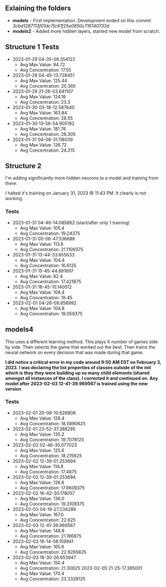 ## Exlaining the folders
- **models** - First implementation. Development ended on this commit *3cbd1287113f01dc7fc61f25e0850c716140733d*
- **models2** - Added more hidden layers, started new model from scratch.

## Structure 1 Tests
- 2023-01-29 04-35-08.354122
    - Avg Max Value: 94.72  
    - Avg Concentration: 17.55
- 2023-01-29 04-45-13.728451
    - Avg Max Value: 125.44  
    - Avg Concentration: 20.365
- 2023-01-29 21-26-03.641107
    - Avg Max Value: 124.16  
    - Avg Concentration: 23.3
- 2023-01-30 03-18-12.587640
    - Avg Max Value: 163.84  
    - Avg Concentration: 26.55
- 2023-01-30 13-56-54.905192
    - Avg Max Value: 181.76
    - Avg Concentration: 28.305
- 2023-01-31 04-08-31.118039
    - Avg Max Value: 126.72
    - Avg Concentration: 24.215

## Structure 2
I'm adding significantly more hidden neurons to a model and training from there. 

I halted it's training on January 31, 2023 @ 11:43 PM. It clearly is not working.

### Tests
- 2023-01-31 04-46-14.085862 (start/after only 1 training)
    - Avg Max Value: 105.4
    - Avg Concentration: 19.24375
- 2023-01-31 05-06-47.336688
    - Avg Max Value: 113.6
    - Avg Concentration: 21.1109375
- 2023-01-31 13-44-33.655633
    - Avg Max Value: 104.4
    - Avg Concentration: 16.6125
- 2023-01-31 15-45-44.891697
    - Avg Max Value: 82.4
    - Avg Concentration: 17.421875
- 2023-01-31 18-45-10.140012
    - Avg Max Value: 108.4
    - Avg Concentration: 18.45
- 2023-02-01 04-26-09.856992
    - Avg Max Value: 104.8
    - Avg Concentration: 18.059375

## models4
This uses a different learning method. This plays X number of games side by side. Then selects the game that worked out the best. Then trains the neural network on every decision that was made during that game.

**I did notice a critical error in my code around 9:50 AM EST on February 3, 2023. I was declaring the list properties of classes outside of the __init__ which is they they were building up so many child elements (shared amongst all instances of the class). I corrected it and continued on. Any model after 2023-02-03 12-41-39.969567 is trained using the new version**

### Tests
- 2023-02-01 20-06-10.626808
    - Avg Max Value: 128.4
    - Avg Concentration: 18.5890625
- 2023-02-01 23-52-37.388295
    - Avg Max Value: 135.2
    - Avg Concentration: 19.7078125
- 2023-02-02 02-46-35.077023
    - Avg Max Value: 125.8
    - Avg Concentration: 18.215625
- 2023-02-02 12-39-01.253694
    - Avg Max Value: 114.8
    - Avg Concentration: 17.4875
- 2023-02-02 12-39-01.253694
    - Avg Max Value: 126.8
    - Avg Concentration: 17.9609375
- 2023-02-02 16-42-30.178057
    - Avg Max Value: 136.0
    - Avg Concentration: 19.3109375
- 2023-02-03 04-19-27.234289
    - Avg Max Value: 167.0
    - Avg Concentration: 22.625
- 2023-02-03 12-41-39.969567
    - Avg Max Value: 148.8
    - Avg Concentration: 21.196875
- 2023-02-03 16-14-58.159941
    - Avg Max Value: 165.6
    - Avg Concentration: 22.9265625
- 2023-02-03 18-30-26.653947
    - Avg Max Value: 150.4
    - Avg Concentration: 21.30625
2023-02-05 21-25-17.395001
    - Avg Max Value: 170.4
    - Avg Concentration: 23.3328125